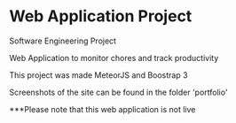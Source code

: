 # Web Application Project

Software Engineering Project

Web Application to monitor chores and track productivity

This project was made MeteorJS and Boostrap 3

Screenshots of the site can be found in the folder 'portfolio'

***Please note that this web application is not live
